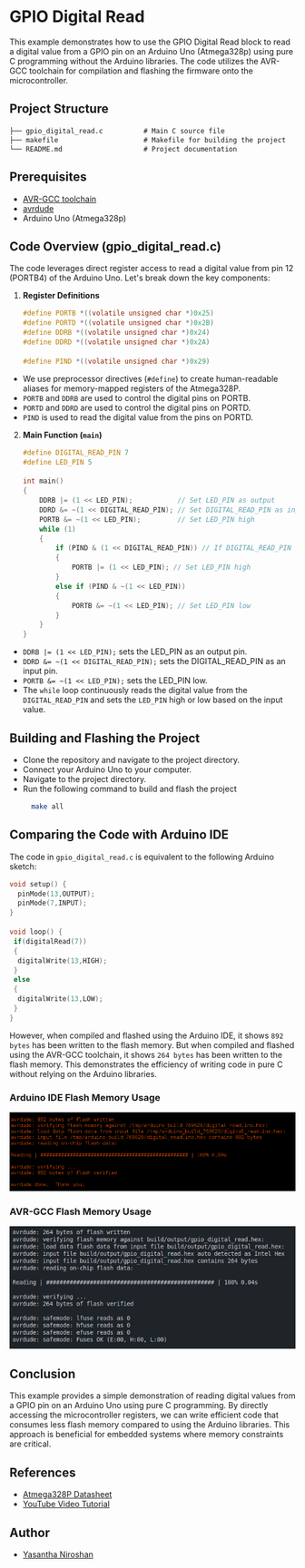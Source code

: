 # GPIO Digital Read

This example demonstrates how to use the GPIO Digital Read block to read a digital value from a GPIO pin on an Arduino Uno (Atmega328p) using pure C programming without the Arduino libraries. The code utilizes the AVR-GCC toolchain for compilation and flashing the firmware onto the microcontroller.

## Project Structure

```
├── gpio_digital_read.c          # Main C source file
├── makefile                     # Makefile for building the project
└── README.md                    # Project documentation
```

## Prerequisites

- [AVR-GCC toolchain](https://gcc.gnu.org/wiki/avr-gcc)
- [avrdude](https://www.nongnu.org/avrdude/)
- Arduino Uno (Atmega328p)

## Code Overview (gpio_digital_read.c)

The code leverages direct register access to read a digital value from pin 12 (PORTB4) of the Arduino Uno. Let's break down the key components:

1. **Register Definitions**

    ```c
    #define PORTB *((volatile unsigned char *)0x25)
    #define PORTD *((volatile unsigned char *)0x2B)
    #define DDRB *((volatile unsigned char *)0x24)
    #define DDRD *((volatile unsigned char *)0x2A)

    #define PIND *((volatile unsigned char *)0x29)
    ```

- We use preprocessor directives (`#define`) to create human-readable aliases for memory-mapped registers of the Atmega328P.
- `PORTB` and `DDRB` are used to control the digital pins on PORTB.
- `PORTD` and `DDRD` are used to control the digital pins on PORTD.
- `PIND` is used to read the digital value from the pins on PORTD.

2. **Main Function (`main`)**

    ```c 
    #define DIGITAL_READ_PIN 7
    #define LED_PIN 5

    int main()
    {
        DDRB |= (1 << LED_PIN);           // Set LED_PIN as output
        DDRD &= ~(1 << DIGITAL_READ_PIN); // Set DIGITAL_READ_PIN as input
        PORTB &= ~(1 << LED_PIN);         // Set LED_PIN high
        while (1)
        {
            if (PIND & (1 << DIGITAL_READ_PIN)) // If DIGITAL_READ_PIN is high
            {
                PORTB |= (1 << LED_PIN); // Set LED_PIN high
            }
            else if (PIND & ~(1 << LED_PIN))
            {
                PORTB &= ~(1 << LED_PIN); // Set LED_PIN low
            }
        }
    }
    ```

- `DDRB |= (1 << LED_PIN);` sets the LED_PIN as an output pin.
- `DDRD &= ~(1 << DIGITAL_READ_PIN);` sets the DIGITAL_READ_PIN as an input pin.
- `PORTB &= ~(1 << LED_PIN);` sets the LED_PIN low.
- The `while` loop continuously reads the digital value from the `DIGITAL_READ_PIN` and sets the `LED_PIN` high or low based on the input value.

## Building and Flashing the Project

- Clone the repository and navigate to the project directory.
- Connect your Arduino Uno to your computer.
- Navigate to the project directory.
- Run the following command to build and flash the project
  ```bash
    make all
    ```

## Comparing the Code with Arduino IDE

The code in `gpio_digital_read.c` is equivalent to the following Arduino sketch:

```cpp
void setup() {
  pinMode(13,OUTPUT);
  pinMode(7,INPUT);
}

void loop() {
 if(digitalRead(7))
 {
  digitalWrite(13,HIGH);
 }
 else
 {
  digitalWrite(13,LOW);
 }
}
```

However, when compiled and flashed using the Arduino IDE, it shows `892 bytes` has been written to the flash memory. But when compiled and flashed using the AVR-GCC toolchain, it shows `264 bytes` has been written to the flash memory. This demonstrates the efficiency of writing code in pure C without relying on the Arduino libraries.


### Arduino IDE Flash Memory Usage
![Arduino IDE Flash Memory Usage](Img/Arduino_Implementation.png)

### AVR-GCC Flash Memory Usage
![AVR-GCC Flash Memory Usage](Img/C_Implementation.png)

## Conclusion

This example provides a simple demonstration of reading digital values from a GPIO pin on an Arduino Uno using pure C programming. By directly accessing the microcontroller registers, we can write efficient code that consumes less flash memory compared to using the Arduino libraries. This approach is beneficial for embedded systems where memory constraints are critical.


## References

- [Atmega328P Datasheet](https://ww1.microchip.com/downloads/en/DeviceDoc/ATmega48A-PA-88A-PA-168A-PA-328-P-DS-DS40002061A.pdf)
- [YouTube Video Tutorial](https://www.youtube.com/playlist?list=PLNyfXcjhOAwOF-7S-ZoW2wuQ6Y-4hfjMR)


## Author
- [Yasantha Niroshan](https://yasantha.me/)